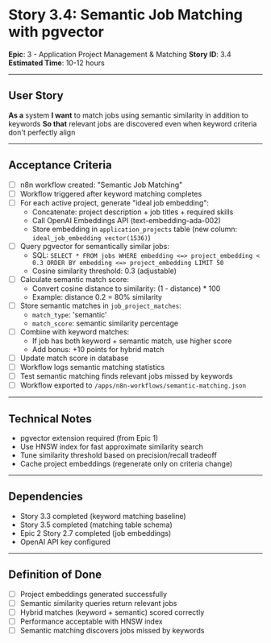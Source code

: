 # Story 3.4: Semantic Job Matching with pgvector

**Epic**: 3 - Application Project Management & Matching
**Story ID**: 3.4
**Estimated Time**: 10-12 hours

---

## User Story

**As a** system
**I want** to match jobs using semantic similarity in addition to keywords
**So that** relevant jobs are discovered even when keyword criteria don't perfectly align

---

## Acceptance Criteria

- [ ] n8n workflow created: "Semantic Job Matching"
- [ ] Workflow triggered after keyword matching completes
- [ ] For each active project, generate "ideal job embedding":
  - Concatenate: project description + job titles + required skills
  - Call OpenAI Embeddings API (text-embedding-ada-002)
  - Store embedding in `application_projects` table (new column: `ideal_job_embedding vector(1536)`)
- [ ] Query pgvector for semantically similar jobs:
  - SQL: `SELECT * FROM jobs WHERE embedding <=> project_embedding < 0.3 ORDER BY embedding <=> project_embedding LIMIT 50`
  - Cosine similarity threshold: 0.3 (adjustable)
- [ ] Calculate semantic match score:
  - Convert cosine distance to similarity: (1 - distance) * 100
  - Example: distance 0.2 = 80% similarity
- [ ] Store semantic matches in `job_project_matches`:
  - `match_type`: 'semantic'
  - `match_score`: semantic similarity percentage
- [ ] Combine with keyword matches:
  - If job has both keyword + semantic match, use higher score
  - Add bonus: +10 points for hybrid match
- [ ] Update match score in database
- [ ] Workflow logs semantic matching statistics
- [ ] Test semantic matching finds relevant jobs missed by keywords
- [ ] Workflow exported to `/apps/n8n-workflows/semantic-matching.json`

---

## Technical Notes

- pgvector extension required (from Epic 1)
- Use HNSW index for fast approximate similarity search
- Tune similarity threshold based on precision/recall tradeoff
- Cache project embeddings (regenerate only on criteria change)

---

## Dependencies

- Story 3.3 completed (keyword matching baseline)
- Story 3.5 completed (matching table schema)
- Epic 2 Story 2.7 completed (job embeddings)
- OpenAI API key configured

---

## Definition of Done

- [ ] Project embeddings generated successfully
- [ ] Semantic similarity queries return relevant jobs
- [ ] Hybrid matches (keyword + semantic) scored correctly
- [ ] Performance acceptable with HNSW index
- [ ] Semantic matching discovers jobs missed by keywords

